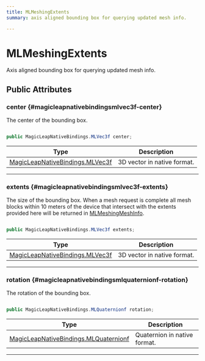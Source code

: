 ```yaml
---
title: MLMeshingExtents
summary: axis aligned bounding box for querying updated mesh info. 

---
```


# MLMeshingExtents




Axis aligned bounding box for querying updated mesh info.   





## Public Attributes

### center {#magicleapnativebindingsmlvec3f-center}

The center of the bounding box. 

```csharp

public MagicLeapNativeBindings.MLVec3f center;

```

| Type | Description  | 
|--|--|
| [MagicLeapNativeBindings.MLVec3f](/unity-api/api/UnityEngine.XR.MagicLeap.Native/MagicLeapNativeBindings/UnityEngine.XR.MagicLeap.Native.MagicLeapNativeBindings.MLVec3f.md) | 3D vector in native format.  |





-----------

### extents {#magicleapnativebindingsmlvec3f-extents}

The size of the bounding box. When a mesh request is complete all mesh blocks within 10 meters of the device that intersect with the extents provided here will be returned in [MLMeshingMeshInfo](/unity-api/api/UnityEngine.XR.MagicLeap/MeshingSubsystem/Extensions/MLMeshing/NativeBindings/UnityEngine.XR.MagicLeap.MeshingSubsystem.Extensions.MLMeshing.NativeBindings.MLMeshingMeshInfo.md). 

```csharp

public MagicLeapNativeBindings.MLVec3f extents;

```

| Type | Description  | 
|--|--|
| [MagicLeapNativeBindings.MLVec3f](/unity-api/api/UnityEngine.XR.MagicLeap.Native/MagicLeapNativeBindings/UnityEngine.XR.MagicLeap.Native.MagicLeapNativeBindings.MLVec3f.md) | 3D vector in native format.  |





-----------

### rotation {#magicleapnativebindingsmlquaternionf-rotation}

The rotation of the bounding box. 

```csharp

public MagicLeapNativeBindings.MLQuaternionf rotation;

```

| Type | Description  | 
|--|--|
| [MagicLeapNativeBindings.MLQuaternionf](/unity-api/api/UnityEngine.XR.MagicLeap.Native/MagicLeapNativeBindings/UnityEngine.XR.MagicLeap.Native.MagicLeapNativeBindings.MLQuaternionf.md) | Quaternion in native format.  |





-----------

